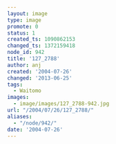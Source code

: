 ```yaml
---
layout: image
type: image
promote: 0
status: 1
created_ts: 1090862153
changed_ts: 1372159418
node_id: 942
title: '127_2788'
author: anj
created: '2004-07-26'
changed: '2013-06-25'
tags:
  - Waitomo
images:
  - image/images/127_2788-942.jpg
url: "/2004/07/26/127_2788/"
aliases:
  - "/node/942/"
date: '2004-07-26'
---
```


